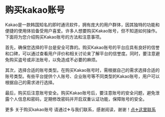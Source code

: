 # 购买kakao账号

Kakao是一款韩国知名的即时通讯软件，拥有庞大的用户群体，因其独特的功能和便捷的使用体验备受用户喜爱。许多人想要购买Kakao账号，但不知道如何操作。下面将为您介绍购买Kakao账号的方法和注意事项。

首先，确保您选择的平台是安全可靠的。购买Kakao账号的平台应具有良好的信誉和口碑，可以通过查看用户评价和相关讨论来了解平台的信誉度。同时，要注意避免购买盗号或非法账号，以免造成不必要的麻烦。

其次，选择合适的账号类型。在购买Kakao账号时，需根据自己的需求选择合适的账号类型。有些平台提供个人账号、企业账号等不同类型的Kakao账号，用户可以根据自己的需求进行选择。

最后，购买后注意账号安全。购买Kakao账号后，要注意账号的安全问题，避免泄露个人信息和密码，定期修改密码并开启双重认证功能，保障账号的安全。

更多 关于购买kakao账号 请通过✈与我们联系，感谢阅读，谢谢！[点✈这里联系](https://ss.k02.cc)